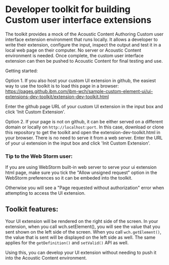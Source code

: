 # Developer toolkit for building Custom user interface extensions

The toolkit provides a mock of the Acoustic Content Authoring Custom user interface extension environment that runs locally. It allows a developer to write their extension, configure the input, inspect the output and test it in a local web page on their computer. No server or Acoustic Content environment is needed. Once complete, the custom user interface extension can then be pushed to Acoustic Content for final testing and use.

Getting started:

Option 1. If you also host your custom UI extension in github, the easiest way to use the toolkit is to load this page in a browser:
https://pages.github.ibm.com/ibm-wch/sample-custom-element-ui/ui-extensions-dev-toolkit/extension-dev-toolkit.html

Enter the github page URL of your custom UI extension in the input box and click 'Init Custom Extension'.

Option 2. If your page is not on github, it can be either served on a different domain or locally on `http://localhost:port`. In this case, download or clone this repository to get the toolkit and open the extension-dev-toolkit.html in your browser. There is no need to serve it from a web server.  Enter the URL of your ui extension  in the input box and click 'Init Custom Extension'.

### Tip to the Web Storm user:
If you are using WebStorm built-in web server to serve your ui extension html page, make sure you tick the "Allow unsigned request" option in the WebStorm preferences so it can be embeded into the toolkit.

Otherwise you will see a "Page requested without authorization" error when attempting to access the UI extension.

## Toolkit features:
Your UI extension will be rendered on the right side of the screen. In your extension, when you call wch.setElement(), you will see the value that you sent shown on the left side of the screen. When you call `wch.getElement()`, the value that is sent will be displayed on the left side as well. The same applies for the `getDefinition()` and `setValid()` API as well.

Using this, you can develop your UI extension without needing to push it into the Acoustic Content environment.


